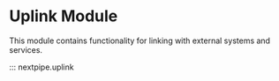 # Uplink Module

This module contains functionality for linking with external systems and services.

::: nextpipe.uplink
